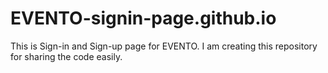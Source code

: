 # EVENTO-signin-page.github.io
This is Sign-in and Sign-up page for EVENTO. I am creating this repository for sharing the code easily.
